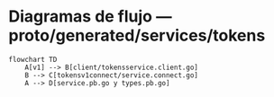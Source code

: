 # Diagramas de flujo — proto/generated/services/tokens

```mermaid
flowchart TD
    A[v1] --> B[client/tokensservice.client.go]
    B --> C[tokensv1connect/service.connect.go]
    A --> D[service.pb.go y types.pb.go]
```
